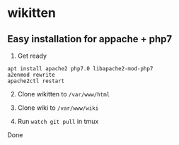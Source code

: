 # wikitten

## Easy installation for appache + php7

1. Get ready
```
apt install apache2 php7.0 libapache2-mod-php7
a2enmod rewrite
apache2ctl restart
```

2. Clone wikitten to `/var/www/html`

3. Clone wiki to `/var/www/wiki`

4. Run `watch git pull` in tmux

Done
